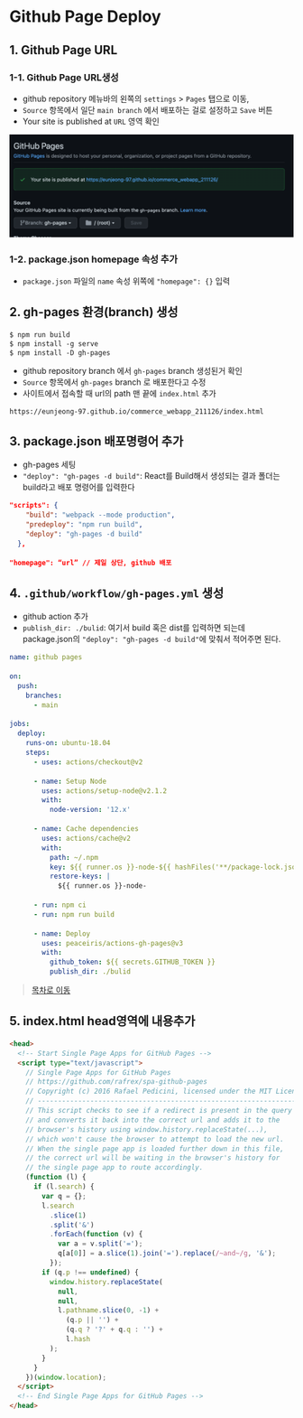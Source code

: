 # Github Page Deploy

## 1. Github Page URL

### 1-1. Github Page URL생성

- github repository 메뉴바의 왼쪽의 `settings` > `Pages` 탭으로 이동,
- `Source` 항목에서 일단 `main branch` 에서 배포하는 걸로 설정하고 `Save` 버튼
- Your site is published at `URL` 영역 확인

<img src='./github_publish.png' />

### 1-2. package.json homepage 속성 추가

- `package.json` 파일의 `name` 속성 위쪽에 `"homepage": {}` 입력

## 2. gh-pages 환경(branch) 생성

```
$ npm run build
$ npm install -g serve
$ npm install -D gh-pages
```

- github repository branch 에서 `gh-pages` branch 생성된거 확인
- `Source` 항목에서 `gh-pages` branch 로 배포한다고 수정
- 사이트에서 접속할 때 url의 path 맨 끝에 `index.html` 추가

```
https://eunjeong-97.github.io/commerce_webapp_211126/index.html
```

## 3. package.json 배포명령어 추가

- gh-pages 세팅
- `"deploy": "gh-pages -d build"`: React를 Build해서 생성되는 결과 폴더는 build라고 배포 명령어를 입력한다

```json
"scripts": {
    "build": "webpack --mode production",
    "predeploy": "npm run build",
    "deploy": "gh-pages -d build"
  },

"homepage": “url” // 제일 상단, github 배포

```

## 4. `.github/workflow/gh-pages.yml` 생성

- github action 추가
- `publish_dir: ./bulid`: 여기서 build 혹은 dist를 입력하면 되는데 package.json의 `"deploy": "gh-pages -d build"`에 맞춰서 적어주면 된다.

```yml
name: github pages

on:
  push:
    branches:
      - main

jobs:
  deploy:
    runs-on: ubuntu-18.04
    steps:
      - uses: actions/checkout@v2

      - name: Setup Node
        uses: actions/setup-node@v2.1.2
        with:
          node-version: '12.x'

      - name: Cache dependencies
        uses: actions/cache@v2
        with:
          path: ~/.npm
          key: ${{ runner.os }}-node-${{ hashFiles('**/package-lock.json') }}
          restore-keys: |
            ${{ runner.os }}-node-

      - run: npm ci
      - run: npm run build

      - name: Deploy
        uses: peaceiris/actions-gh-pages@v3
        with:
          github_token: ${{ secrets.GITHUB_TOKEN }}
          publish_dir: ./bulid
```

> [목차로 이동](#목차)

## 5. index.html head영역에 내용추가

```html
<head>
  <!-- Start Single Page Apps for GitHub Pages -->
  <script type="text/javascript">
    // Single Page Apps for GitHub Pages
    // https://github.com/rafrex/spa-github-pages
    // Copyright (c) 2016 Rafael Pedicini, licensed under the MIT License
    // ----------------------------------------------------------------------
    // This script checks to see if a redirect is present in the query string
    // and converts it back into the correct url and adds it to the
    // browser's history using window.history.replaceState(...),
    // which won't cause the browser to attempt to load the new url.
    // When the single page app is loaded further down in this file,
    // the correct url will be waiting in the browser's history for
    // the single page app to route accordingly.
    (function (l) {
      if (l.search) {
        var q = {};
        l.search
          .slice(1)
          .split('&')
          .forEach(function (v) {
            var a = v.split('=');
            q[a[0]] = a.slice(1).join('=').replace(/~and~/g, '&');
          });
        if (q.p !== undefined) {
          window.history.replaceState(
            null,
            null,
            l.pathname.slice(0, -1) +
              (q.p || '') +
              (q.q ? '?' + q.q : '') +
              l.hash
          );
        }
      }
    })(window.location);
  </script>
  <!-- End Single Page Apps for GitHub Pages -->
</head>
```
